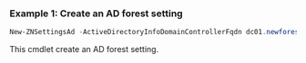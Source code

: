 ### Example 1: Create an AD forest setting
```powershell
New-ZNSettingsAd -ActiveDirectoryInfoDomainControllerFqdn dc01.newforest.local -ActiveDirectoryInfoDomainName newforest.local -ActiveDirectoryInfoUsername znremotemanagment -PasswordCleartext "myPassword"


```

This cmdlet create an AD forest setting.

